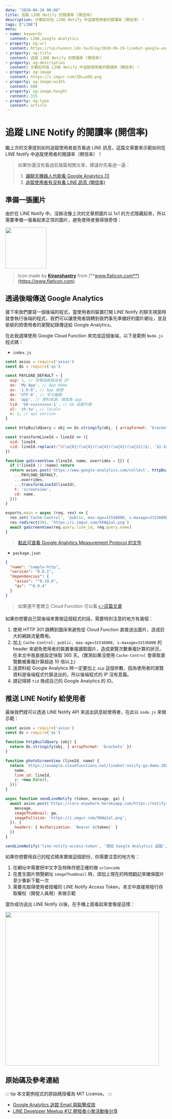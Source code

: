 ```yaml
---
date: "2020-06-29 00:00"
title: 追蹤 LINE Notify 的閱讀率 (開信率)
description: 示範如何在 LINE Notify 中追蹤使用者的閱讀率（開信率）！
tags: ["LINE"]
meta:
- name: keywords
  content: LINE,Google Analytics
- property: og:url
  content: https://taichunmin.idv.tw/blog/2020-06-29-linebot-google-analytics.html
- property: og:title
  content: 追蹤 LINE Notify 的閱讀率 (開信率)
- property: og:description
  content: 示範如何在 LINE Notify 中追蹤使用者的閱讀率（開信率）！
- property: og:image
  content: https://i.imgur.com/5DLua0G.png
- property: og:image:width
  content: 600
- property: og:image:height
  content: 315
- property: og:type
  content: article
---
```


# 追蹤 LINE Notify 的閱讀率 (開信率)

繼上次的文章提到如何追蹤使用者是否看過 LINE 訊息，這篇文章要來示範如何在 LINE Notify 中追蹤使用者的閱讀率（開信率）！

> 如果你還沒有看過前幾篇相關文章，建議你先看過一遍：
> 1. [讓聊天機器人也能看 Google Analytics (1)](https://taichunmin.idv.tw/blog/2020-04-28-lintbot-google-analytics.html)
> 2. [追蹤使用者有沒有看 LINE 訊息 (開信率)](https://taichunmin.idv.tw/blog/2020-06-17-linebot-google-analytics.html)

## 準備一張圖片

由於在 LINE Notify 中，沒辦法像上次的文章把圖片以 1x1 的方式隱藏起來，所以需要準備一張看起來正常的圖片，避免使用者覺得很奇怪：

<img src="https://i.imgur.com/5KWq1al.png" style="width: 128px">

> Icon made by [**Kiranshastry**](https://www.flaticon.com/authors/kiranshastry) from [**www.flaticon.com**](https://www.flaticon.com)

## 透過後端傳送 Google Analytics

接下來我們要寫一個後端的程式，當使用者的裝置打開 LINE Notify 的聊天視窗時就會執行後端的程式，我們可以讓使用者跳轉到我們事先準備好的圖片網址，並且偷偷的把使用者的瀏覽紀錄傳送給 Google Analytics。

在此我選擇使用 Google Cloud Function 來完成這個後端，以下是範例 `Node.js` 程式碼：

* `index.js`

```js
const axios = require('axios')
const Qs = require('qs')

const PAYLOAD_DEFAULT = {
  aip: 1, // 忽略追蹤發送者 IP
  an: 'My App', // App Name
  av: '1.0.0', // App 版號
  de: 'UTF-8', // 字元編碼
  ds: 'app', // 資料來源，填寫為 app
  tid: 'UA-xxxxxxxxx-1', // GA 追蹤代碼
  ul: 'zh-tw', // locale
  v: 1, // api version
}

const httpBuildQuery = obj => Qs.stringify(obj, { arrayFormat: 'brackets' })

const transformLineId = lineId => ({
  uid: lineId,
  cid: lineId.replace(/^U(\w{8})(\w{4})(\w{4})(\w{4})(\w{12})$/, '$1-$2-$3-$4-$5'),
})

function gaScreenView (lineId, name, overrides = {}) {
  if (!lineId || !name) return
  return axios.post('https://www.google-analytics.com/collect', httpBuildQuery({
    ...PAYLOAD_DEFAULT,
    ...overrides,
    ...transformLineId(lineId),
    t: 'screenview',
    cd: name,
  }))
}

exports.main = async (req, res) => {
  res.set('Cache-Control', 'public, max-age=31536000, s-maxage=31536000')
  res.redirect(301, 'https://i.imgur.com/5KWq1al.png')
  await gaScreenView(req.query.line_id, req.query.name)
}
```

> [點此可查看 Google Analytics Measurement Protocol 的文件](https://developers.google.com/analytics/devguides/collection/protocol/v1)

* `package.json`

```json
{
  "name": "sample-http",
  "version": "0.0.1",
  "dependencies": {
    "axios": "^0.19.0",
    "qs": "^6.9.4"
  }
}
```

> 如果還不會建立 Cloud Function 可以看 [👉這篇文章](https://taichunmin.idv.tw/blog/2020-04-06-line-devbot.html)

如果你想要自己寫後端來實做這個程式的話，需要特別注意的地方有幾個：

1. 使用 HTTP 301 跳轉到圖床來避免從 Cloud Function 直接送出圖片，造成巨大的網路流量費用。
2. 加上 `Cache-Control: public, max-age=31536000, s-maxage=31536000` 的 header 來避免使用者的裝置重複讀取圖片，造成瀏覽次數重複計算的狀況，在本文中我直接設定快取 365 天。(實測如果沒使用 `Cache-Control` 會導致瀏覽數被重複計算超過 10 倍以上)
3. 送資料給 Google Analytics 時一定要加上 `aip` 這個參數，因為使用者的瀏覽資料是後端程式代替送出的，所以後端程式的 IP 沒有意義。
4. 請記得將 `tid` 換成自己的 Google Analytics 的 ID。

## 推送 LINE Notify 給使用者

最後我們就可以透過 LINE Notify API 來送出訊息給使用者，在此以 `node.js` 來做示範：

```js
const axios = require('axios')
const Qs = require('qs')

function httpBuildQuery (obj) {
  return Qs.stringify(obj, { arrayFormat: 'brackets' })
}

function photoScreenView (lineId, name) {
  return `https://example.cloudfunctions.net/linebot-notify-ga-demo-20200629?${httpBuildQuery({
    name,
    line_id: lineId,
    z: +new Date(),
  })}`
}

async function sendLineNotify (token, message, ga) {
  await axios.post('https://cors-anywhere.herokuapp.com/https://notify-api.line.me/api/notify', httpBuildQuery({
    message,
    imageThumbnail: ga,
    imageFullsize: 'https://i.imgur.com/5KWq1al.png',
  }), { 
    headers: { Authorization: `Bearer ${token}` }
  })
}

sendLineNotify('line-notify-access-token', '測試 Google Analytics 追蹤', photoScreenView('line-user-id', '已閱讀 LINE Notify'))
```

如果你想要用自己的程式碼來實做這個部份，你需要注意的地方有：

1. 在網址中需要把中文字及特殊符號正確的做 `urlencode`
2. 在產生圖片預覽網址 `imageThumbnail` 時，須加上現在的時間戳記來確保圖片至少重新下載一次
3. 需要先取得使用者授權的 LINE Notify Access Token，本文中直接用發行存取權杖（開發人員用）來做示範

當你成功送出 LINE Notify 以後，在手機上面看起來會像是這樣：

<img src="https://i.imgur.com/n1iBsuP.jpg" style="width: 480px">

## 原始碼及參考連結

::: tip
本文範例程式的原始碼授權為 MIT License。
:::

* [Google Analytics 追蹤 Email 與點擊成效](https://www.oxxostudio.tw/articles/201706/google-analytics-tracking-email.html)
* [LINE Developer Meetup #12 開發者小聚活動後分享](https://engineering.linecorp.com/zh-hant/blog/line-developer-meetup-12/)
